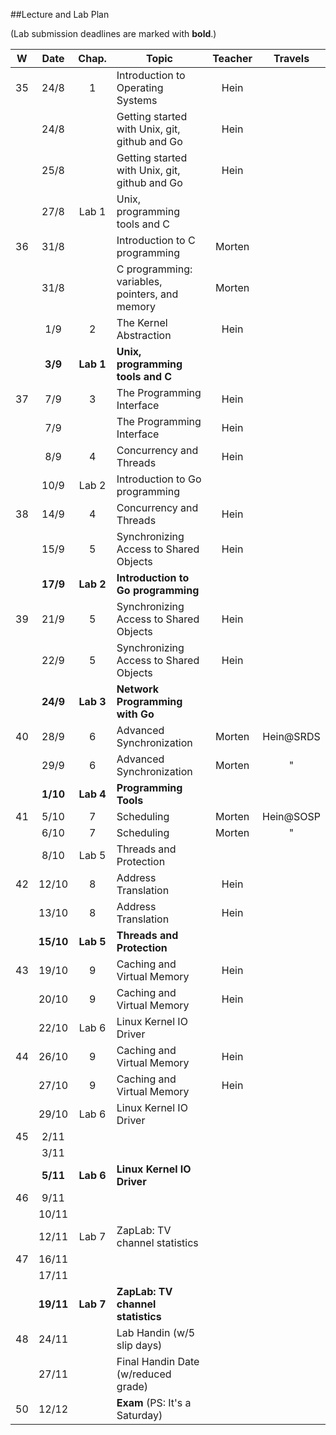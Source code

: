 ##Lecture and Lab Plan

(Lab submission deadlines are marked with **bold**.)

| W    |  Date     | Chap.     | Topic                                            | Teacher | Travels      |
|:----:|:---------:|:-----:    |--------------------------------------------------|:-------:|:------------:|
|  35  |  24/8     |   1       | Introduction to Operating Systems                |  Hein   |              |
|      |  24/8     |           | Getting started with Unix, git, github and Go    |  Hein   |              |
|      |  25/8     |           | Getting started with Unix, git, github and Go    |  Hein   |              |
|      |  27/8     | Lab 1     | Unix, programming tools and C                    |         |              |
|  36  |  31/8     |           | Introduction to C programming                    |  Morten |              |
|      |  31/8     |           | C programming: variables, pointers, and memory   |  Morten |              |
|      |  1/9      |   2       | The Kernel Abstraction                           |  Hein   |              |
|      |  **3/9**  | **Lab 1** | **Unix, programming tools and C**                |         |              |
|  37  |  7/9      |   3       | The Programming Interface                        |  Hein   |              |
|      |  7/9      |           | The Programming Interface                        |  Hein   |              |
|      |  8/9      |   4       | Concurrency and Threads                          |  Hein   |              |
|      |  10/9     | Lab 2     | Introduction to Go programming                   |         |              |
|  38  |  14/9     |   4       | Concurrency and Threads                          |  Hein   |              |
|      |  15/9     |   5       | Synchronizing Access to Shared Objects           |  Hein   |              |
|      |  **17/9** | **Lab 2** | **Introduction to Go programming**               |         |              |
|  39  |  21/9     |   5       | Synchronizing Access to Shared Objects           |  Hein   |              |
|      |  22/9     |   5       | Synchronizing Access to Shared Objects           |  Hein   |              |
|      |  **24/9** | **Lab 3** | **Network Programming with Go**                  |         |              |
|  40  |  28/9     |   6       | Advanced Synchronization                         |  Morten | Hein@SRDS    |
|      |  29/9     |   6       | Advanced Synchronization                         |  Morten |     "        |
|      |  **1/10** | **Lab 4** | **Programming Tools**                            |         |              |
|  41  |  5/10     |   7       | Scheduling                                       |  Morten | Hein@SOSP    |
|      |  6/10     |   7       | Scheduling                                       |  Morten |     "        |
|      |  8/10     | Lab 5     | Threads and Protection                           |         |              |
|  42  | 12/10     |   8       | Address Translation                              |  Hein   |              |
|      | 13/10     |   8       | Address Translation                              |  Hein   |              |
|      | **15/10** | **Lab 5** | **Threads and Protection**                       |         |              |
|  43  | 19/10     |   9       | Caching and Virtual Memory                       |  Hein   |              |
|      | 20/10     |   9       | Caching and Virtual Memory                       |  Hein   |              |
|      | 22/10     | Lab 6     | Linux Kernel IO Driver                           |         |              |
|  44  | 26/10     |   9       | Caching and Virtual Memory                       |  Hein   |              |
|      | 27/10     |   9       | Caching and Virtual Memory                       |  Hein   |              |
|      | 29/10     | Lab 6     | Linux Kernel IO Driver                           |         |              |
|  45  |  2/11     |           |                                                  |         |              |
|      |  3/11     |           |                                                  |         |              |
|      |  **5/11** | **Lab 6** | **Linux Kernel IO Driver**                       |         |              |
|  46  |  9/11     |           |                                                  |         |              |
|      | 10/11     |           |                                                  |         |              |
|      | 12/11     | Lab 7     | ZapLab: TV channel statistics                    |         |              |
|  47  | 16/11     |           |                                                  |         |              |
|      | 17/11     |           |                                                  |         |              |
|      | **19/11** | **Lab 7** | **ZapLab: TV channel statistics**                |         |              |
|  48  | 24/11     |           | Lab Handin (w/5 slip days)                       |         |              |
|      | 27/11     |           | Final Handin Date (w/reduced grade)              |         |              |
|  50  | 12/12     |           | **Exam** (PS: It's a Saturday)                   |         |              |
